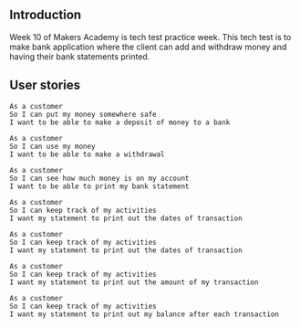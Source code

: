 ## Introduction
Week 10 of Makers Academy is tech test practice week. This tech test is to make bank application where the client can add and withdraw money and having their bank statements printed.

## User stories

```
As a customer
So I can put my money somewhere safe
I want to be able to make a deposit of money to a bank
```
```
As a customer
So I can use my money
I want to be able to make a withdrawal
```

```
As a customer
So I can see how much money is on my account
I want to be able to print my bank statement
```

```
As a customer
So I can keep track of my activities
I want my statement to print out the dates of transaction
```

```
As a customer
So I can keep track of my activities
I want my statement to print out the dates of transaction
```

```
As a customer
So I can keep track of my activities
I want my statement to print out the amount of my transaction
```

```
As a customer
So I can keep track of my activities
I want my statement to print out my balance after each transaction
```
